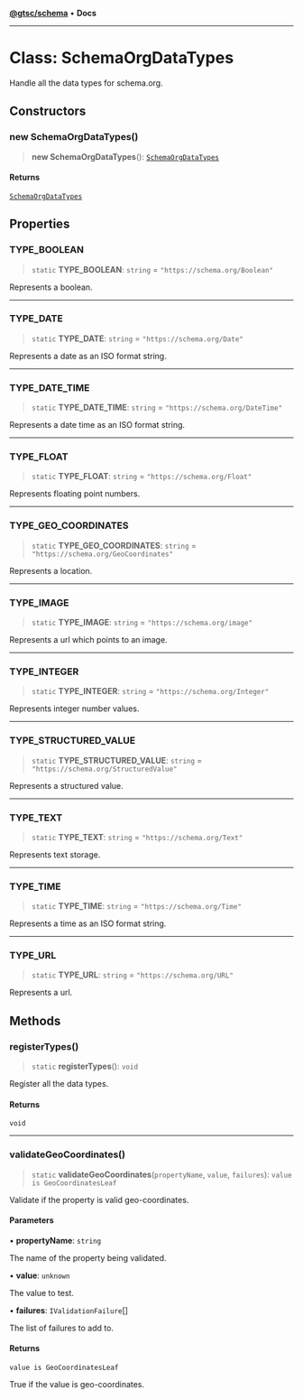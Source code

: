[**@gtsc/schema**](../README.md) • **Docs**

***

# Class: SchemaOrgDataTypes

Handle all the data types for schema.org.

## Constructors

### new SchemaOrgDataTypes()

> **new SchemaOrgDataTypes**(): [`SchemaOrgDataTypes`](SchemaOrgDataTypes.md)

#### Returns

[`SchemaOrgDataTypes`](SchemaOrgDataTypes.md)

## Properties

### TYPE\_BOOLEAN

> `static` **TYPE\_BOOLEAN**: `string` = `"https://schema.org/Boolean"`

Represents a boolean.

***

### TYPE\_DATE

> `static` **TYPE\_DATE**: `string` = `"https://schema.org/Date"`

Represents a date as an ISO format string.

***

### TYPE\_DATE\_TIME

> `static` **TYPE\_DATE\_TIME**: `string` = `"https://schema.org/DateTime"`

Represents a date time as an ISO format string.

***

### TYPE\_FLOAT

> `static` **TYPE\_FLOAT**: `string` = `"https://schema.org/Float"`

Represents floating point numbers.

***

### TYPE\_GEO\_COORDINATES

> `static` **TYPE\_GEO\_COORDINATES**: `string` = `"https://schema.org/GeoCoordinates"`

Represents a location.

***

### TYPE\_IMAGE

> `static` **TYPE\_IMAGE**: `string` = `"https://schema.org/image"`

Represents a url which points to an image.

***

### TYPE\_INTEGER

> `static` **TYPE\_INTEGER**: `string` = `"https://schema.org/Integer"`

Represents integer number values.

***

### TYPE\_STRUCTURED\_VALUE

> `static` **TYPE\_STRUCTURED\_VALUE**: `string` = `"https://schema.org/StructuredValue"`

Represents a structured value.

***

### TYPE\_TEXT

> `static` **TYPE\_TEXT**: `string` = `"https://schema.org/Text"`

Represents text storage.

***

### TYPE\_TIME

> `static` **TYPE\_TIME**: `string` = `"https://schema.org/Time"`

Represents a time as an ISO format string.

***

### TYPE\_URL

> `static` **TYPE\_URL**: `string` = `"https://schema.org/URL"`

Represents a url.

## Methods

### registerTypes()

> `static` **registerTypes**(): `void`

Register all the data types.

#### Returns

`void`

***

### validateGeoCoordinates()

> `static` **validateGeoCoordinates**(`propertyName`, `value`, `failures`): `value is GeoCoordinatesLeaf`

Validate if the property is valid geo-coordinates.

#### Parameters

• **propertyName**: `string`

The name of the property being validated.

• **value**: `unknown`

The value to test.

• **failures**: `IValidationFailure`[]

The list of failures to add to.

#### Returns

`value is GeoCoordinatesLeaf`

True if the value is geo-coordinates.
